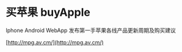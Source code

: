 买苹果 buyApple
===

Iphone Android WebApp
发布第一手苹果各线产品更新周期及购买建议


[http://mpg.av.cm/](http://mpg.av.cm/)